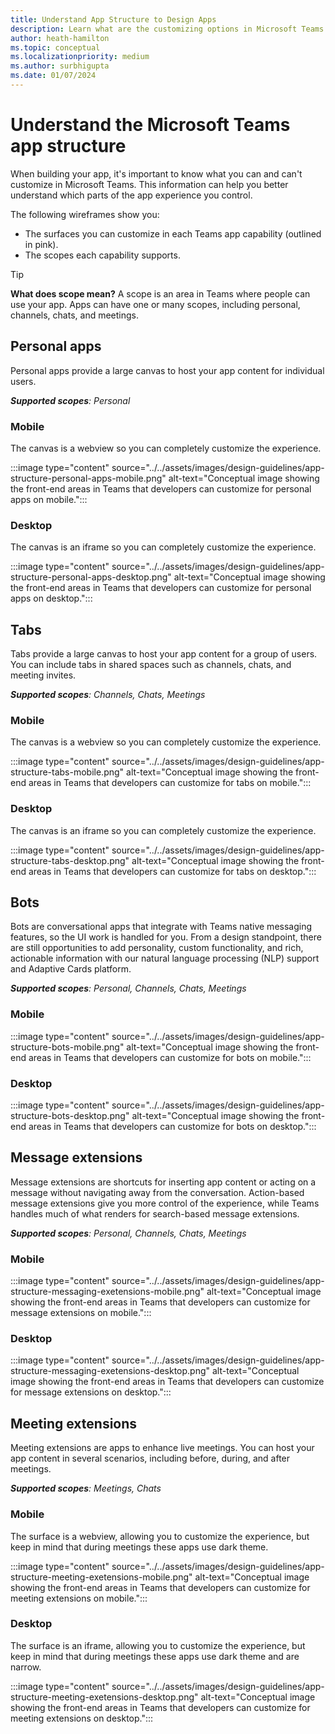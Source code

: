 ```yaml
---
title: Understand App Structure to Design Apps
description: Learn what are the customizing options in Microsoft Teams while designing your app structure with app capability and scope and understand the app structure.
author: heath-hamilton
ms.topic: conceptual
ms.localizationpriority: medium
ms.author: surbhigupta
ms.date: 01/07/2024
--- 
```

# Understand the Microsoft Teams app structure

When building your app, it's important to know what you can and can't customize in Microsoft Teams. This information can help you better understand which parts of the app experience you control.

The following wireframes show you:

* The surfaces you can customize in each Teams app capability (outlined in pink).
* The scopes each capability supports.

> [!TIP]
> **What does scope mean?** A scope is an area in Teams where people can use your app. Apps can have one or many scopes, including personal, channels, chats, and meetings.

## Personal apps

Personal apps provide a large canvas to host your app content for individual users.

***Supported scopes**: Personal*

### Mobile

The canvas is a webview so you can completely customize the experience.

:::image type="content" source="../../assets/images/design-guidelines/app-structure-personal-apps-mobile.png" alt-text="Conceptual image showing the front-end areas in Teams that developers can customize for personal apps on mobile.":::

### Desktop

The canvas is an iframe so you can completely customize the experience.

:::image type="content" source="../../assets/images/design-guidelines/app-structure-personal-apps-desktop.png" alt-text="Conceptual image showing the front-end areas in Teams that developers can customize for personal apps on desktop.":::

## Tabs

Tabs provide a large canvas to host your app content for a group of users. You can include tabs in shared spaces such as channels, chats, and meeting invites.

***Supported scopes**: Channels, Chats, Meetings*

### Mobile

The canvas is a webview so you can completely customize the experience.

:::image type="content" source="../../assets/images/design-guidelines/app-structure-tabs-mobile.png" alt-text="Conceptual image showing the front-end areas in Teams that developers can customize for tabs on mobile.":::

### Desktop

The canvas is an iframe so you can completely customize the experience.

:::image type="content" source="../../assets/images/design-guidelines/app-structure-tabs-desktop.png" alt-text="Conceptual image showing the front-end areas in Teams that developers can customize for tabs on desktop.":::

## Bots

Bots are conversational apps that integrate with Teams native messaging features, so the UI work is handled for you. From a design standpoint, there are still opportunities to add personality, custom functionality, and rich, actionable information with our natural language processing (NLP) support and Adaptive Cards platform.

***Supported scopes**: Personal, Channels, Chats, Meetings*

### Mobile

:::image type="content" source="../../assets/images/design-guidelines/app-structure-bots-mobile.png" alt-text="Conceptual image showing the front-end areas in Teams that developers can customize for bots on mobile.":::

### Desktop

:::image type="content" source="../../assets/images/design-guidelines/app-structure-bots-desktop.png" alt-text="Conceptual image showing the front-end areas in Teams that developers can customize for bots on desktop.":::

## Message extensions

Message extensions are shortcuts for inserting app content or acting on a message without navigating away from the conversation. Action-based message extensions give you more control of the experience, while Teams handles much of what renders for search-based message extensions.

***Supported scopes**: Personal, Channels, Chats, Meetings*

### Mobile

:::image type="content" source="../../assets/images/design-guidelines/app-structure-messaging-exetensions-mobile.png" alt-text="Conceptual image showing the front-end areas in Teams that developers can customize for message extensions on mobile.":::

### Desktop

:::image type="content" source="../../assets/images/design-guidelines/app-structure-messaging-exetensions-desktop.png" alt-text="Conceptual image showing the front-end areas in Teams that developers can customize for message extensions on desktop.":::

## Meeting extensions

Meeting extensions are apps to enhance live meetings. You can host your app content in several scenarios, including before, during, and after meetings.

***Supported scopes**: Meetings, Chats*

### Mobile

The surface is a webview, allowing you to customize the experience, but keep in mind that during meetings these apps use dark theme.

:::image type="content" source="../../assets/images/design-guidelines/app-structure-meeting-exetensions-mobile.png" alt-text="Conceptual image showing the front-end areas in Teams that developers can customize for meeting extensions on mobile.":::

### Desktop

The surface is an iframe, allowing you to customize the experience, but keep in mind that during meetings these apps use dark theme and are narrow.

:::image type="content" source="../../assets/images/design-guidelines/app-structure-meeting-exetensions-desktop.png" alt-text="Conceptual image showing the front-end areas in Teams that developers can customize for meeting extensions on desktop.":::
